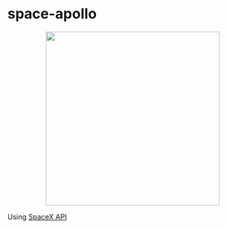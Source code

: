# space-apollo

<div align= center>
  <img src="https://venturebeat.com/wp-content/uploads/2019/06/4f44eef2-5673-43e5-808c-0e215a3855c9.png?fit=1800%2C1120&strip=all" width="350" />
</div>

Using [SpaceX API](https://github.com/r-spacex/SpaceX-API)
